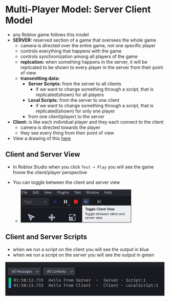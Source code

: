 # Multi-Player Model: Server Client Model
- any Roblox game follows this model
- **SERVER:** reserved section of a game that oversees the whole game
    - camera is directed over the entire game, not one specific player
    - controls everything that happens with the game
    - controls synchronization among all players of the game
    - **replcation:** when something happens in the server, it will be replicated to be shown to every player in the server from their point of view
    - **transmitting data:**
        - **Server Scripts:** from the server to all clients
            - if we want to change something through a script, that is replicated(shown) for all players
        - **Local Scripts:** from the server to one client
            - if we want to change something through a script, that is replicated(shown) for only one player
        - from one client(player) to the server
- **Client:** is like each individual player and they each connect to the client
    - camera is directed towards the player
    - they see every thing from their point of view
- View a drawing of this [here](https://create.roblox.com/docs/projects/client-server)

## Client and Server View
- In Roblox Studio when you click `Test ➡️ Play` you will see the game frome the client/player perspective
- You can toggle between the client and server view

    - ![toggle-client-server-view](./images/toggle-client-server-view.png)

## Client and Server Scripts
- when we run a script on the client you will see the output in blue
- when we run a script on the server you will see the output in green

![alt text](./images/client-server-script-output.png)